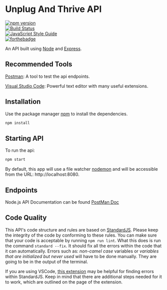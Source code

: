 # Unplug And Thrive API
[![npm version](https://badge.fury.io/js/express.svg)](https://badge.fury.io/js/express)  
[![Build Status](https://travis-ci.com/AJBuckle/UnplugAndThriveAPI.svg?token=xS9pAoyPyTQuATk6Sw97&branch=master)](https://travis-ci.com/AJBuckle/UnplugAndThriveAPI)    
[![JavaScript Style Guide](https://img.shields.io/badge/code_style-standard-brightgreen.svg)](https://standardjs.com)  
[![forthebadge](https://forthebadge.com/images/badges/built-with-love.svg)](https://forthebadge.com)  

An API built using [Node](https://nodejs.org/en/) and [Express](https://expressjs.com/).

## Recommended Tools
[Postman](https://www.getpostman.com/): A tool to test the api endpoints.

[Visual Studio Code](https://code.visualstudio.com/): Powerful text editor with many useful extensions.

## Installation

Use the package manager [npm](https://www.npmjs.com/) to install the dependencies.

```bash
npm install
```

## Starting API

To run the api:
```bash
npm start
```

By default, this app will use a file watcher [nodemon](https://nodemon.io/) and will be accessible from the URL: http://localhost:8080.

## Endpoints
Node.js API Documentation can be found [PostMan Doc](https://documenter.getpostman.com/view/2189122/S17wNS8v)


## Code Quality

This API's code structure and rules are based on [StandardJS](https://standardjs.com/). Please keep the integrity of the code by conforming to these rules. You can make sure that your code is acceptable by running `npm run lint`. What this does is run the command `standard --fix`. It should fix all the errors within the code that it can automatically. Errors such as: *non-camel case* variables or *variables that are initialized but never used* will have to be done manually. They are going to be in the output of the terminal.

If you are using VSCode, [this extension](https://marketplace.visualstudio.com/items?itemName=chenxsan.vscode-standardjs) may be helpful for finding errors within StandardJS. Keep in mind that there are additional steps needed for it to work, which are outlined on the page of the extension.


<!-- ## License
[MIT](https://choosealicense.com/licenses/mit/) -->
